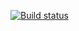 [![Build status](https://ci.appveyor.com/api/projects/status/v0jftwoice2gdg9s?svg=true)](https://ci.appveyor.com/project/tatl9r/web-s)
